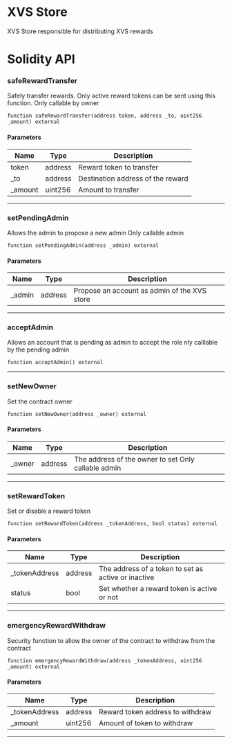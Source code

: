 # XVS Store
XVS Store responsible for distributing XVS rewards

# Solidity API

### safeRewardTransfer

Safely transfer rewards. Only active reward tokens can be sent using this function.
Only callable by owner

```solidity
function safeRewardTransfer(address token, address _to, uint256 _amount) external
```

#### Parameters
| Name | Type | Description |
| ---- | ---- | ----------- |
| token | address | Reward token to transfer |
| _to | address | Destination address of the reward |
| _amount | uint256 | Amount to transfer |

- - -

### setPendingAdmin

Allows the admin to propose a new admin
Only callable admin

```solidity
function setPendingAdmin(address _admin) external
```

#### Parameters
| Name | Type | Description |
| ---- | ---- | ----------- |
| _admin | address | Propose an account as admin of the XVS store |

- - -

### acceptAdmin

Allows an account that is pending as admin to accept the role
nly calllable by the pending admin

```solidity
function acceptAdmin() external
```

- - -

### setNewOwner

Set the contract owner

```solidity
function setNewOwner(address _owner) external
```

#### Parameters
| Name | Type | Description |
| ---- | ---- | ----------- |
| _owner | address | The address of the owner to set Only callable admin |

- - -

### setRewardToken

Set or disable a reward token

```solidity
function setRewardToken(address _tokenAddress, bool status) external
```

#### Parameters
| Name | Type | Description |
| ---- | ---- | ----------- |
| _tokenAddress | address | The address of a token to set as active or inactive |
| status | bool | Set whether a reward token is active or not |

- - -

### emergencyRewardWithdraw

Security function to allow the owner of the contract to withdraw from the contract

```solidity
function emergencyRewardWithdraw(address _tokenAddress, uint256 _amount) external
```

#### Parameters
| Name | Type | Description |
| ---- | ---- | ----------- |
| _tokenAddress | address | Reward token address to withdraw |
| _amount | uint256 | Amount of token to withdraw |

- - -

